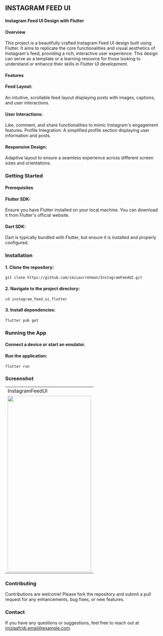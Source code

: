 ## INSTAGRAM FEED UI

#### Instagram Feed UI Design with Flutter
#### Overview
This project is a beautifully crafted Instagram Feed UI design built using Flutter. It aims to replicate the core functionalities and visual aesthetics of Instagram's feed, providing a rich, interactive user experience. This design can serve as a template or a learning resource for those looking to understand or enhance their skills in Flutter UI development.

#### Features
#### Feed Layout:
An intuitive, scrollable feed layout displaying posts with images, captions, and user interactions.
#### User Interactions: 
Like, comment, and share functionalities to mimic Instagram's engagement features.
Profile Integration: A simplified profile section displaying user information and posts.
#### Responsive Design:
Adaptive layout to ensure a seamless experience across different screen sizes and orientations.

### Getting Started
#### Prerequisites
#### Flutter SDK: 
Ensure you have Flutter installed on your local machine. You can download it from Flutter's official website.
#### Dart SDK:
Dart is typically bundled with Flutter, but ensure it is installed and properly configured.

### Installation
#### 1. Clone the repository:
``` git clone https://github.com/imziaurrehman/InstagramFeedUI.git ```

#### 2. Navigate to the project directory:
``` cd instagram_feed_ui_flutter ```

#### 3. Install dependencies:
``` flutter pub get ```

### Running the App
#### Connect a device or start an emulator.
#### Run the application:
``` flutter run ```



### Screenshot

<table>
  <tr> 
     <td>InstagramFeedUI</td> 
  </tr>
  <tr>
      <td><img src="https://github.com/imziaurrehman/InstagramFeedUI/blob/main/assets/app-demo-img.png" width=270 height=570></td>
  </tr>
</table>


### Contributing
Contributions are welcome! Please fork the repository and submit a pull request for any enhancements, bug fixes, or new features.

### Contact
If you have any questions or suggestions, feel free to reach out at imziaafridi.email@example.com.



